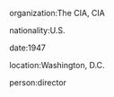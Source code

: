 organization:The CIA, CIA

nationality:U.S.

date:1947

location:Washington, D.C.

person:director

